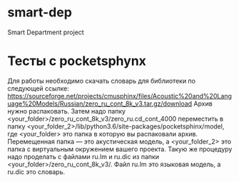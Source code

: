 # smart-dep
Smart Department project

# Тесты с pocketsphynx

Для работы необходимо скачать словарь для библиотеки по следующей ссылке: https://sourceforge.net/projects/cmusphinx/files/Acoustic%20and%20Language%20Models/Russian/zero_ru_cont_8k_v3.tar.gz/download
Архив нужно распаковать. Затем надо папку <your_folder>/zero_ru_cont_8k_v3/zero_ru.cd_cont_4000 переместить в папку <your_folder_2>/lib/python3.6/site-packages/pocketsphinx/model, где <your_folder> это папка в которую вы распаковали архив. Перемещенная папка — это акустическая модель, а <your_folder_2> это папка с виртуальным окружением вашего проекта. Такую же процедуру надо проделать с файлами ru.lm и ru.dic из папки <your_folder>/zero_ru_cont_8k_v3/. Файл ru.lm это языковая модель, а ru.dic это словарь.
